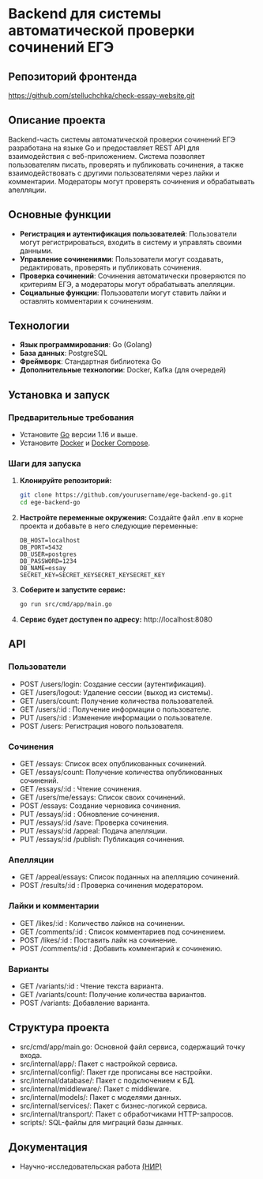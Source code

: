# Backend для системы автоматической проверки сочинений ЕГЭ

## Репозиторий фронтенда
https://github.com/stelluchchka/check-essay-website.git

## Описание проекта

Backend-часть системы автоматической проверки сочинений ЕГЭ разработана на языке Go и предоставляет REST API для взаимодействия с веб-приложением. Система позволяет пользователям писать, проверять и публиковать сочинения, а также взаимодействовать с другими пользователями через лайки и комментарии. Модераторы могут проверять сочинения и обрабатывать апелляции.

## Основные функции

- **Регистрация и аутентификация пользователей**: Пользователи могут регистрироваться, входить в систему и управлять своими данными.
- **Управление сочинениями**: Пользователи могут создавать, редактировать, проверять и публиковать сочинения.
- **Проверка сочинений**: Сочинения автоматически проверяются по критериям ЕГЭ, а модераторы могут обрабатывать апелляции.
- **Социальные функции**: Пользователи могут ставить лайки и оставлять комментарии к сочинениям.

## Технологии

- **Язык программирования**: Go (Golang)
- **База данных**: PostgreSQL
- **Фреймворк**: Стандартная библиотека Go
- **Дополнительные технологии**: Docker, Kafka (для очередей)

## Установка и запуск

### Предварительные требования

- Установите [Go](https://golang.org/) версии 1.16 и выше.
- Установите [Docker](https://www.docker.com/) и [Docker Compose](https://docs.docker.com/compose/install/).

### Шаги для запуска

1. **Клонируйте репозиторий:**

   ```bash
   git clone https://github.com/yourusername/ege-backend-go.git
   cd ege-backend-go
   ```
2. **Настройте переменные окружения:**
Создайте файл .env в корне проекта и добавьте в него следующие переменные:
    ```env
    DB_HOST=localhost
    DB_PORT=5432
    DB_USER=postgres
    DB_PASSWORD=1234
    DB_NAME=essay
    SECRET_KEY=SECRET_KEYSECRET_KEYSECRET_KEY
    ```
3. **Соберите и запустите сервис:**
    ```bash
    go run src/cmd/app/main.go
    ```
4. **Сервис будет доступен по адресу:** http://localhost:8080

## API

### Пользователи

- POST /users/login: Создание сессии (аутентификация).
- GET /users/logout: Удаление сессии (выход из системы).
- GET /users/count: Получение количества пользователей.
- GET /users/:id : Получение информации о пользователе.
- PUT /users/:id : Изменение информации о пользователе.
- POST /users: Регистрация нового пользователя.

### Сочинения

- GET /essays: Список всех опубликованных сочинений.
- GET /essays/count: Получение количества опубликованных сочинений.
- GET /essays/:id : Чтение сочинения.
- GET /users/me/essays: Список своих сочинений.
- POST /essays: Создание черновика сочинения.
- PUT /essays/:id : Обновление сочинения.
- PUT /essays/:id /save: Проверка сочинения.
- PUT /essays/:id /appeal: Подача апелляции.
- PUT /essays/:id /publish: Публикация сочинения.

### Апелляции

- GET /appeal/essays: Список поданных на апелляцию сочинений.
- POST /results/:id : Проверка сочинения модератором.

### Лайки и комментарии

- GET /likes/:id : Количество лайков на сочинении.
- GET /comments/:id : Список комментариев под сочинением.
- POST /likes/:id : Поставить лайк на сочинение.
- POST /comments/:id : Добавить комментарий к сочинению.

### Варианты

- GET /variants/:id : Чтение текста варианта.
- GET /variants/count: Получение количества вариантов.
- POST /variants: Добавление варианта.

## Структура проекта

- src/cmd/app/main.go: Основной файл сервиса, содержащий точку входа.
- src/internal/app/: Пакет с настройкой сервиса.
- src/internal/config/: Пакет где прописаны все настройки.
- src/internal/database/: Пакет с подключением к БД.
- src/internal/middleware/: Пакет с middleware.
- src/internal/models/: Пакет с моделями данных.
- src/internal/services/: Пакет с бизнес-логикой сервиса.
- src/internal/transport/: Пакет с обработчиками HTTP-запросов.
- scripts/: SQL-файлы для миграций базы данных.

## Документация

- Научно-исследовательская работа [(НИР)](docs/ИУ5-71б_Саркисн_С_З_НИР2024.pdf)
